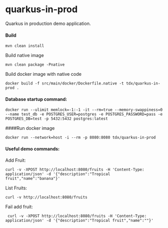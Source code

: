 # quarkus-in-prod
Quarkus in production demo application.

#### Build
```shell script
mvn clean install
```
Build native image
```shell script
mvn clean package -Pnative
```
Build docker image with native code
```shell script
docker build -f src/main/docker/Dockerfile.native -t tdx/quarkus-in-prod .
```

#### Database startup command:
```shell script
docker run --ulimit memlock=-1:-1 -it --rm=true --memory-swappiness=0 --name test_db -e POSTGRES_USER=postgres -e POSTGRES_PASSWORD=pass -e POSTGRES_DB=test -p 5432:5432 postgres:latest
```

####Run docker image
```shell script
docker run --network=host -i --rm -p 8080:8080 tdx/quarkus-in-prod
```

#### Useful demo commands:

Add Fruit:
```shell script
curl -v -XPOST http://localhost:8080/fruits -H 'Content-Type: application/json' -d '{"description":"Tropical fruit","name":"banana"}'
```
List Fruits:
```shell script
curl -v http://localhost:8080/fruits
```
Fail add fruit:
```shell script
 curl -v -XPOST http://localhost:8080/fruits -H 'Content-Type: application/json' -d '{"description":"Tropical fruit","name":""}'
```
